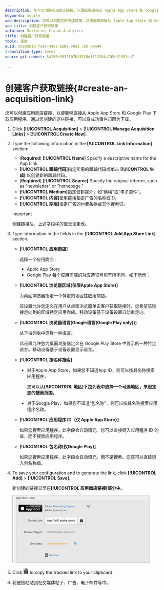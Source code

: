 ```yaml
---
description: 您可以创建应用商店链接，以便能够直接从 Apple App Store 和 Google Play 下载应用程序。通过您创建的这些链接，可以将成功事件归因为下载。
keywords: mobile
seo-description: 您可以创建应用商店链接，以便能够直接从 Apple App Store 和 Google Play 下载应用程序。通过您创建的这些链接，可以将成功事件归因为下载。
seo-title: 创建客户获取链接
solution: Marketing Cloud，Analytics
title: 创建客户获取链接
topic: 量度
uuid: bb603013-fca9-44a2-820a-59e1 c85 d9444
translation-type: tm+mt
source-git-commit: 54150c39325070f37f8e1612204a745d81551ea7

---
```



# 创建客户获取链接{#create-an-acquisition-link}

您可以创建应用商店链接，以便能够直接从 Apple App Store 和 Google Play 下载应用程序。通过您创建的这些链接，可以将成功事件归因为下载。

1. Click **[!UICONTROL Acquisition]** &gt; **[!UICONTROL Manage Acquisition Links]** &gt; **[!UICONTROL Create New]**.
1. Type the following information in the **[!UICONTROL Link Information]** section:

   * (**Required**) **[!UICONTROL Name]**
Specify a descriptive name for the App Link.
   * **[!UICONTROL 跟踪代码]**&#x200B;指定所需的跟踪代码或单击 **[!UICONTROL 生成]** 以创建新的跟踪代码。
   * (**Required**) **[!UICONTROL Source]**
Specify the original referrer, such as "newsletter" or "homepage."
   * **[!UICONTROL Medium]**&#x200B;指定营销媒介，如“横幅”或“电子邮件”。
   * **[!UICONTROL 内容]**&#x200B;使用链接指定广告的名称或ID。
   * **[!UICONTROL 期限]**&#x200B;指定广告的付费条款或其他搜索词。
   >[!IMPORTANT]
   >
   >创建链接后，上述字段中的值无法更改。

1. Type information in the fields in the **[!UICONTROL Add App Store Link]** section.

   * **[!UICONTROL 应用商店]**

      选择一个应用商店：
      * Apple App Store
      * Google Play
      每个应用商店的对应选项可能有所不同，如下所示：

   * **[!UICONTROL 浏览器区域(仅限Apple App Store)]**

      为桌面浏览器指定一个特定的地区性应用商店。

      该设置允许您定义在用户从桌面浏览器单击客户获取链接时，您希望该链接定向到的区域特定应用商店。移动设备基于设备设置自动重定向。

   * **[!UICONTROL 浏览器语言(Google语言(Google Play only))]**

      从下拉列表中选择一种语言。

      此设置允许您为桌面浏览器定义在 Google Play Store 中显示的一种特定语言。移动设备基于设备设置显示语言。

   * **[!UICONTROL 按名称搜索]**

      * 对于Apple App Store，如果您不知道App ID，则可以按其名称搜索应用程序。

         您可以从&#x200B;**[!UICONTROL 地区]下拉列表中选择一个可选地区，来限定您的搜索范围。**

      * 对于Google Play，如果您不知道“包名称”，则可以按其名称搜索应用程序名称。
   * **[!UICONTROL 应用程序 ID（仅 Apple App Store）]**

      如果您搜索应用程序，此字段会自动填充。您可以直接键入应用程序 ID 的值，而不搜索应用程序。

   * **[!UICONTROL 包名称(仅Google Play)]**

      如果您搜索应用程序，此字段会自动填充。而不是搜索。您还可以直接键入包名称值。



1. To save your configuration and to generate the link, click **[!UICONTROL Add]** &gt; **[!UICONTROL Save]**.

   新创建的链接显示在&#x200B;**[!UICONTROL 应用商店链接]部分中。**

   ![store链接](assets/apps_store_links.png)

1. Click ![clipboard icon](assets/icon_clipboard.png) to copy the tracked link to your clipboard.

1. 将链接粘贴到社交媒体帖子、广告、电子邮件等中。